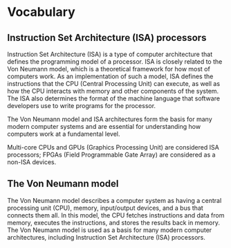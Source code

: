 # Vocabulary

## Instruction Set Architecture (ISA) processors
Instruction Set Architecture (ISA) is a type of computer architecture that defines the programming model of a processor. ISA is closely related to the Von Neumann model, which is a theoretical framework for how most of computers work. As an implementation of such a model, ISA defines the instructions that the CPU (Central Processing Unit) can execute, as well as how the CPU interacts with memory and other components of the system. The ISA also determines the format of the machine language that software developers use to write programs for the processor.

The Von Neumann model and ISA architectures form the basis for many modern computer systems and are essential for understanding how computers work at a fundamental level.

Multi-core CPUs and GPUs (Graphics Processing Unit) are considered ISA processors; FPGAs (Field Programmable Gate Array) are considered as a non-ISA devices.

## The Von Neumann model
The Von Neumann model describes a computer system as having a central processing unit (CPU), memory, input/output devices, and a bus that connects them all. In this model, the CPU fetches instructions and data from memory, executes the instructions, and stores the results back in memory. The Von Neumann model is used as a basis for many modern computer architectures, including Instruction Set Architecture (ISA) processors.
